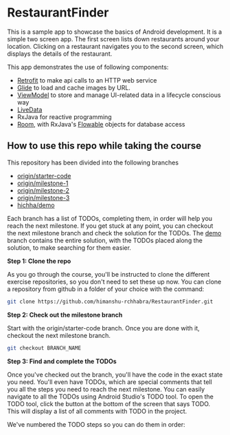 # RestaurantFinder
This is a sample app to showcase the basics of Android development. It is a simple two screen app. The first screen lists down restaurants around your location. Clicking on a restaurant navigates you to the second screen, which displays the details of the restaurant. 

This app demonstrates the use of following components:
* [Retrofit](https://square.github.io/retrofit/) to make api calls to an HTTP web service
* [Glide](https://bumptech.github.io/glide/) to load and cache images by URL.
* [ViewModel](https://developer.android.com/topic/libraries/architecture/viewmodel) to store and manage UI-related data in a lifecycle conscious way
* [LiveData](https://developer.android.com/topic/libraries/architecture/livedata)
* RxJava for reactive programming
* [Room](https://developer.android.com/topic/libraries/architecture/room.html), with RxJava's [Flowable](http://reactivex.io/RxJava/2.x/javadoc/io/reactivex/Flowable.html) objects for database access


## How to use this repo while taking the course

This repository has been divided into the following branches
* [origin/starter-code](https://github.com/himanshu-rchhabra/RestaurantFinder/tree/origin/starter-code)
* [origin/milestone-1](https://github.com/himanshu-rchhabra/RestaurantFinder/tree/origin/milestone-1)
* [origin/milestone-2](https://github.com/himanshu-rchhabra/RestaurantFinder/tree/origin/milestone-2)
* [origin/milestone-3](https://github.com/himanshu-rchhabra/RestaurantFinder/tree/origin/milestone-3)
* [hichha/demo](https://github.com/himanshu-rchhabra/RestaurantFinder/tree/hichha/demo)

Each branch has a list of TODOs, completing them, in order will help you reach the next milestone. If you get stuck at any point, you can checkout the next milestone branch and check the solution for the TODOs. 
The [demo](https://github.com/himanshu-rchhabra/RestaurantFinder/tree/hichha/demo) branch contains the entire solution, with the TODOs placed along the solution, to make searching for them easier.

**Step 1: Clone the repo**

As you go through the course, you'll be instructed to clone the different exercise repositories, so you don't need to set these up now. You can clone a repository from github in a folder of your choice with the command:

```bash
git clone https://github.com/himanshu-rchhabra/RestaurantFinder.git
```

**Step 2: Check out the milestone branch**

Start with the origin/starter-code branch. Once you are done with it, checkout the next milestone branch. 

```bash
git checkout BRANCH_NAME
```

**Step 3: Find and complete the TODOs**

Once you've checked out the branch, you'll have the code in the exact state you need. You'll even have TODOs, which are special comments that tell you all the steps you need to reach the next milestone. You can easily navigate to all the TODOs using Android Studio's TODO tool. To open the TODO tool, click the button at the bottom of the screen that says TODO. This will display a list of all comments with TODO in the project. 

We've numbered the TODO steps so you can do them in order:
